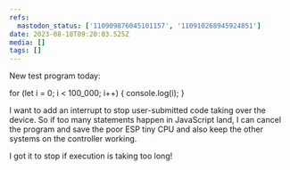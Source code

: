 ```yaml
---
refs:
  mastodon_status: ['110909876045101157', '110910268945924851']
date: 2023-08-18T09:20:03.525Z
media: []
tags: []
---
```


New test program today:

for (let i = 0; i < 100_000; i++) {
  console.log(i);
}

I want to add an interrupt to stop user-submitted code taking over the device. So if too many statements happen in JavaScript land, I can cancel the program and save the poor ESP tiny CPU and also keep the other systems on the controller working.

I got it to stop if execution is taking too long!
